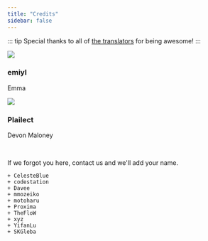 ```yaml
---
title: "Credits"
sidebar: false
---
```


::: tip
Special thanks to all of [the translators](https://crowdin.com/project/vita-guide) for being awesome!
:::

<div>
  <div class="credits">
    <div class="user">
      <img src="https://github.com/emiyl.png">
    </div>
    <div class="user">
      <h3>emiyl</h3>
      <p>Emma</p>
      <a class="social-icon" href="https://twitter.com/emiyl0" target="_blank">
        <i class="fab fa-twitter"></i>
      </a>
      <a class="social-icon" href="https://github.com/emiyl" target="_blank">
        <i class="fab fa-github"></i>
      </a>
    </div>
  </div>
</div>

<div>
  <div class="credits">
    <div class="user">
      <img src="https://github.com/Plailect.png">
    </div>
    <div class="user">
      <h3>Plailect</h3>
      <p>Devon Maloney</p>
      <a class="social-icon" href="https://twitter.com/plailect" target="_blank">
        <i class="fab fa-twitter"></i>
      </a>
      <a class="social-icon" href="https://github.com/Plailect" target="_blank">
        <i class="fab fa-github"></i>
      </a>
    </div>
  </div>
</div>

<br>

If we forgot you here, contact us and we'll add your name.

    + CelesteBlue
    + codestation
    + Davee
    + mmozeiko
    + motoharu
    + Proxima
    + TheFloW
    + xyz
    + YifanLu
    + SKGleba
